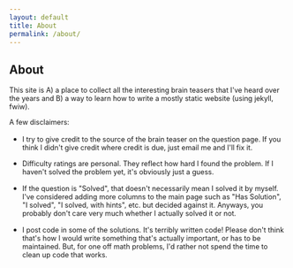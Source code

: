 ```yaml
---
layout: default
title: About
permalink: /about/
---
```


## About ##

<style>
p { font-size:0.9em }
</style>

This site is A) a place to collect all the interesting brain teasers that I've heard over the years and B) a way to learn how to write a mostly static website (using jekyll, fwiw).

A few disclaimers:

- I try to give credit to the source of the brain teaser on the question page.  If you think I didn't give credit where credit is due, just email me and I'll fix it.

- Difficulty ratings are personal.  They reflect how hard I found the problem.  If I haven't solved the problem yet, it's obviously just a guess.

- If the question is "Solved", that doesn't necessarily mean I solved it by myself.  I've considered adding more columns to the main page such as "Has Solution", "I solved", "I solved, with hints", etc. but decided against it.  Anyways, you probably don't care very much whether I actually solved it or not.

- I post code in some of the solutions.  It's terribly written code!  Please don't think that's how I would write something that's actually important, or has to be maintained.  But, for one off math problems, I'd rather not spend the time to clean up code that works.



